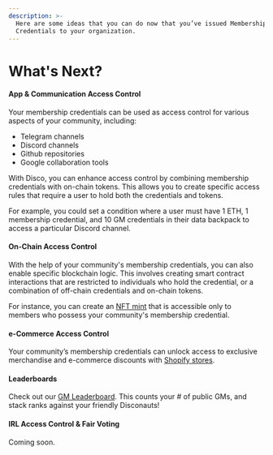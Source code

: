 ```yaml
---
description: >-
  Here are some ideas that you can do now that you’ve issued Membership
  Credentials to your organization.
---
```


# What's Next?

#### App & Communication Access Control[​](https://docs.disco.xyz/getting-started/for-orgs#app--communication-access-control) <a href="#app--communication-access-control" id="app--communication-access-control"></a>

Your membership credentials can be used as access control for various aspects of your community, including:

* Telegram channels
* Discord channels
* Github repositories
* Google collaboration tools

With Disco, you can enhance access control by combining membership credentials with on-chain tokens. This allows you to create specific access rules that require a user to hold both the credentials and tokens.&#x20;

For example, you could set a condition where a user must have 1 ETH, 1 membership credential, and 10 GM credentials in their data backpack to access a particular Discord channel.

#### On-Chain Access Control[​](https://docs.disco.xyz/getting-started/for-orgs#on-chain-access-control) <a href="#on-chain-access-control" id="on-chain-access-control"></a>

With the help of your community's membership credentials, you can also enable specific blockchain logic. This involves creating smart contract interactions that are restricted to individuals who hold the credential, or a combination of off-chain credentials and on-chain tokens.

For instance, you can create an [NFT mint](https://disco.districtlabs.com/) that is accessible only to members who possess your community's membership credential.

#### e-Commerce Access Control[​](https://docs.disco.xyz/getting-started/for-orgs#e-commerce-access-control) <a href="#e-commerce-access-control" id="e-commerce-access-control"></a>

Your community’s membership credentials can unlock access to exclusive merchandise and e-commerce discounts with [Shopify stores](https://swag.disco.xyz/).

#### **Leaderboards**[​](https://docs.disco.xyz/getting-started/for-orgs#leaderboards) <a href="#leaderboards" id="leaderboards"></a>

Check out our [GM Leaderboard](https://gm.disco.xyz/). This counts your # of public GMs, and stack ranks against your friendly Disconauts!

#### **IRL Access Control & Fair Voting**[​](https://docs.disco.xyz/getting-started/for-orgs#irl-access-control--fair-voting) <a href="#irl-access-control--fair-voting" id="irl-access-control--fair-voting"></a>

Coming soon.

